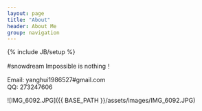 ```yaml
---
layout: page
title: "About"
header: About Me
group: navigation
---
```

{% include JB/setup %}

#snowdream 
Impossible is nothing！

Email: yanghui1986527#gmail.com   
QQ: 273247606

![IMG_6092.JPG]({{ BASE_PATH }}/assets/images/IMG_6092.JPG)